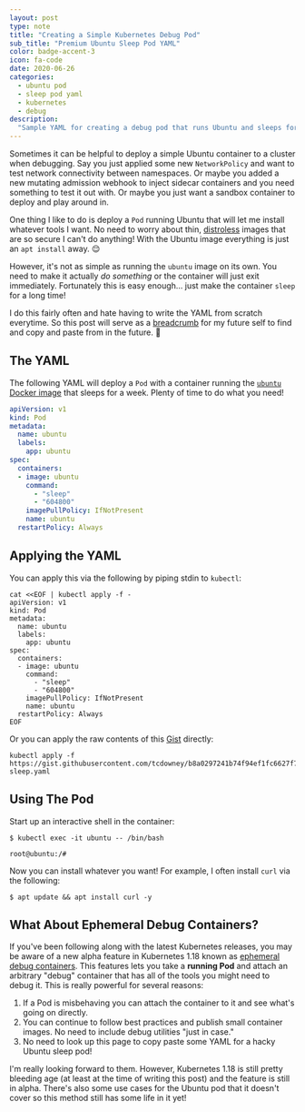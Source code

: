 ```yaml
---
layout: post
type: note
title: "Creating a Simple Kubernetes Debug Pod"
sub_title: "Premium Ubuntu Sleep Pod YAML"
color: badge-accent-3
icon: fa-code
date: 2020-06-26
categories:
  - ubuntu pod
  - sleep pod yaml
  - kubernetes
  - debug
description:
  "Sample YAML for creating a debug pod that runs Ubuntu and sleeps for a week."
---
```


Sometimes it can be helpful to deploy a simple Ubuntu container to a cluster when debugging. Say you just applied some new `NetworkPolicy` and want to test network connectivity between namespaces. Or maybe you added a new mutating admission webhook to inject sidecar containers and you need something to test it out with. Or maybe you just want a sandbox container to deploy and play around in.

One thing I like to do is deploy a `Pod` running Ubuntu that will let me install whatever tools I want. No need to worry about thin, [distroless](https://github.com/GoogleContainerTools/distroless) images that are so secure I can't do anything! With the Ubuntu image everything is just an `apt install` away. 😌

However, it's not as simple as running the `ubuntu` image on its own. You need to make it actually _do something_ or the container will just exit immediately. Fortunately this is easy enough... just make the container `sleep` for a long time!

I do this fairly often and hate having to write the YAML from scratch everytime. So this post will serve as a [breadcrumb](https://downey.io/blog/leaving-breadcrumbs/) for my future self to find and copy and paste from in the future. 🤞

## The YAML
The following YAML will deploy a `Pod` with a container running the [`ubuntu` Docker image](https://hub.docker.com/_/ubuntu/) that sleeps for a week. Plenty of time to do what you need!

```yaml
apiVersion: v1
kind: Pod
metadata:
  name: ubuntu
  labels:
    app: ubuntu
spec:
  containers:
  - image: ubuntu
    command:
      - "sleep"
      - "604800"
    imagePullPolicy: IfNotPresent
    name: ubuntu
  restartPolicy: Always
```

## Applying the YAML
You can apply this via the following by piping stdin to `kubectl`:

```console
cat <<EOF | kubectl apply -f -
apiVersion: v1
kind: Pod
metadata:
  name: ubuntu
  labels:
    app: ubuntu
spec:
  containers:
  - image: ubuntu
    command:
      - "sleep"
      - "604800"
    imagePullPolicy: IfNotPresent
    name: ubuntu
  restartPolicy: Always
EOF
```

Or you can apply the raw contents of this [Gist](https://gist.github.com/tcdowney/b8a0297241b74f94ef1fc6627f7ea69a) directly:

```console
kubectl apply -f https://gist.githubusercontent.com/tcdowney/b8a0297241b74f94ef1fc6627f7ea69a/raw/eaae035f5adca37ca00d4a49f1c1958fe3db89e3/ubuntu-sleep.yaml
```

## Using The Pod
Start up an interactive shell in the container:

```console
$ kubectl exec -it ubuntu -- /bin/bash

root@ubuntu:/#
```

Now you can install whatever you want! For example, I often install `curl` via the following:

```console
$ apt update && apt install curl -y
```

## What About Ephemeral Debug Containers?
If you've been following along with the latest Kubernetes releases, you may be aware of a new alpha feature in Kubernetes 1.18 known as [ephemeral debug containers](https://kubernetes.io/docs/tasks/debug-application-cluster/debug-running-pod/#ephemeral-container). This features lets you take a **running Pod** and attach an arbitrary "debug" container that has all of the tools you might need to debug it. This is really powerful for several reasons:

1. If a Pod is misbehaving you can attach the container to it and see what's going on directly.
2. You can continue to follow best practices and publish small container images. No need to include debug utilities "just in case."
3. No need to look up this page to copy paste some YAML for a hacky Ubuntu sleep pod!

I'm really looking forward to them. However, Kubernetes 1.18 is still pretty bleeding age (at least at the time of writing this post) and the feature is still in alpha. There's also some use cases for the Ubuntu pod that it doesn't cover so this method still has some life in it yet!
